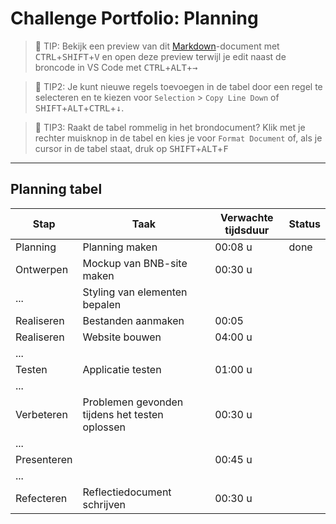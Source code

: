 # Challenge Portfolio: Planning

> :rocket: TIP: Bekijk een preview van dit [Markdown](https://guides.github.com/features/mastering-markdown/)-document met <kbd>CTRL</kbd>+<kbd>SHIFT</kbd>+<kbd>V</kbd> en open deze preview terwijl je edit naast de broncode in VS Code met <kbd>CTRL</kbd>+<kbd>ALT</kbd>+<kbd>→</kbd>

> :rocket: TIP2: Je kunt nieuwe regels toevoegen in de tabel door een regel te selecteren en te kiezen voor `Selection` > `Copy Line Down` of <kbd>SHIFT</kbd>+<kbd>ALT</kbd>+<kbd>CTRL</kbd>+<kbd>↓</kbd>.

> :rocket: TIP3: Raakt de tabel rommelig in het brondocument? Klik met je rechter muisknop in de tabel en kies je voor `Format Document` of, als je cursor in de tabel staat, druk op <kbd>SHIFT</kbd>+<kbd>ALT</kbd>+<kbd>F</kbd>

---

## Planning tabel

| Stap        | Taak                                           | Verwachte tijdsduur | Status |
| ----------- | ---------------------------------------------- | ------------------- | ------ |
| Planning    | Planning maken                                 | 00:08 u             | done   |
| Ontwerpen   | Mockup van BNB-site maken                      | 00:30 u             |        |
| ...         | Styling van elementen bepalen                  |                     |        |
| Realiseren  | Bestanden aanmaken                             | 00:05               |        |
| Realiseren  | Website bouwen                                 | 04:00 u             |        |
| ...         |                                                |                     |        |
| Testen      | Applicatie testen                              | 01:00 u             |        |
| ...         |                                                |                     |        |
| Verbeteren  | Problemen gevonden tijdens het testen oplossen | 00:30 u             |        |
| ...         |                                                |                     |        |
| Presenteren |                                                | 00:45 u             |        |
| ...         |                                                |                     |        |
| Refecteren  | Reflectiedocument schrijven                    | 00:30 u             |        |

